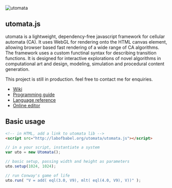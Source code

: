 ![utomata](https://github.com/soogbet/utomata.js/raw/master/documentation/utomataBanner.png "utomata")

## utomata.js

utomata is a lightweight, dependency-free javascript framework for cellular automata (CA). It uses WebGL for rendering onto the HTML canvas element, allowing browser based fast rendering of a wide range of CA algorithms. The framework uses a custom functinal syntax for describing transition functions. It is designed for interactive explorations of novel algorithms in computational art and design, modeling, simulation and procedural content generation.

This project is still in production. feel free to contact me for enquiries. 

* [Wiki](https://github.com/soogbet/utomata.js/wiki)
* [Programming guide](https://github.com/soogbet/utomata.js/wiki/Programming-guide)
* [Language reference](https://github.com/soogbet/utomata.js/wiki/Language-reference)
* [Online editor](http://labofbabel.org/utomata)

## Basic usage

```html
<!-- in HTML, add a link to utomata lib -->
<script src="http://labofbabel.org/utomata/utomata.js"></script>
```

```javascript
// in a your script, instantiate a system
var uto = new Utomata();

// basic setup, passing width and height as parameters
uto.setup(1024, 1024);

// run Conway's game of life
uto.run( "V = add( eql(3.0, V9), mlt( eql(4.0, V9), V))" );

```
